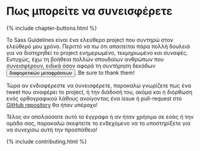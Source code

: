 
# Πως μπορείτε να συνεισφέρετε

{% include chapter-buttons.html %}

Το Sass Guidelines είναι ένα ελεύθερο project που συντηρώ στον ελεύθερό μου χρόνο. Περιττό να πω ότι απαιτείται πάρα πολλή δουλειά για να διατηρηθεί το project ενημερωμένο, τεκμηριωμένο και συναφές. Ευτυχώς, έχω τη βοήθεια πολλών σπουδαίων ανθρώπων που συνεισφέρουν, ειδικά όσον αφορά τη συντήρηση δεκάδων <button type="button" data-modal-show="options-panel" class="link-like">διαφορετικών μεταφράσεων</button>. Be sure to thank them!

Τώρα αν ενδιαφέρεστε να συνεισφέρετε, παρακαλώ γνωρίζετε πως ένα tweet που αναφέρει το project, ή την διάδοσή του, ακόμα και η διόρθωση ενός ορθογραφικού λάθους ανοίγοντας ένα issue ή pull-request στο [GitHub repository](https://github.com/HugoGiraudel/sass-guidelines) θα ήταν υπέροχο!

Τέλος αν απολαύσατε αυτό το έγγραφο ή αν ήταν χρήσιμο σε εσάς ή την ομάδα σας, παρακαλώ σκεφτείτε το ενδεχόμενο να το υποστηρίξετε για να συνεχίσω αυτή την προσπάθεια!

{% include contributing.html %}
